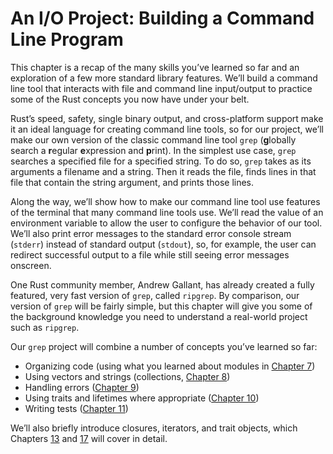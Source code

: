 # An I/O Project: Building a Command Line Program

This chapter is a recap of the many skills you’ve learned so far and an
exploration of a few more standard library features. We’ll build a command line
tool that interacts with file and command line input/output to practice some of
the Rust concepts you now have under your belt.

Rust’s speed, safety, single binary output, and cross-platform support make it
an ideal language for creating command line tools, so for our project, we’ll
make our own version of the classic command line tool `grep` (**g**lobally
search a **r**egular **e**xpression and **p**rint). In the simplest use case,
`grep` searches a specified file for a specified string. To do so, `grep` takes
as its arguments a filename and a string. Then it reads the file, finds lines
in that file that contain the string argument, and prints those lines.

Along the way, we’ll show how to make our command line tool use features of the
terminal that many command line tools use. We’ll read the value of an
environment variable to allow the user to configure the behavior of our tool.
We’ll also print error messages to the standard error console stream (`stderr`)
instead of standard output (`stdout`), so, for example, the user can redirect
successful output to a file while still seeing error messages onscreen.

One Rust community member, Andrew Gallant, has already created a fully
featured, very fast version of `grep`, called `ripgrep`. By comparison, our
version of `grep` will be fairly simple, but this chapter will give you some of
the background knowledge you need to understand a real-world project such as
`ripgrep`.

Our `grep` project will combine a number of concepts you’ve learned so far:

* Organizing code (using what you learned about modules in [Chapter 7][ch7]<!--
  ignore -->)
* Using vectors and strings (collections, [Chapter 8][ch8]<!-- ignore -->)
* Handling errors ([Chapter 9][ch9]<!-- ignore -->)
* Using traits and lifetimes where appropriate ([Chapter 10][ch10]<!-- ignore
  -->)
* Writing tests ([Chapter 11][ch11]<!-- ignore -->)

We’ll also briefly introduce closures, iterators, and trait objects, which
Chapters [13][ch13]<!-- ignore --> and [17][ch17]<!-- ignore --> will cover in
detail.

[ch7]: ch07-00-managing-growing-projects-with-packages-crates-and-modules.html
[ch8]: ch08-00-common-collections.html
[ch9]: ch09-00-error-handling.html
[ch10]: ch10-00-generics.html
[ch11]: ch11-00-testing.html
[ch13]: ch13-00-functional-features.html
[ch17]: ch17-00-oop.html
